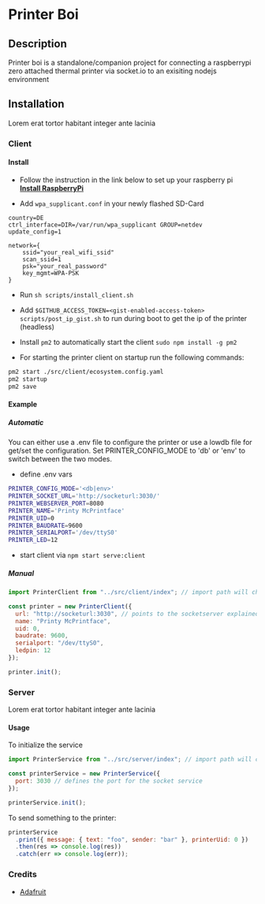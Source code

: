 # Printer Boi

## Description

Printer boi is a standalone/companion project for connecting a raspberrypi zero attached thermal printer via socket.io to an exisiting nodejs environment

## Installation

Lorem erat tortor habitant integer ante lacinia

### Client

#### Install

- Follow the instruction in the link below to set up your raspberry pi\
  **[Install RaspberryPi](https://styxit.com/2017/03/14/headless-raspberry-setup.html)**

- Add `wpa_supplicant.conf` in your newly flashed SD-Card

```config
country=DE
ctrl_interface=DIR=/var/run/wpa_supplicant GROUP=netdev
update_config=1

network={
    ssid="your_real_wifi_ssid"
    scan_ssid=1
    psk="your_real_password"
    key_mgmt=WPA-PSK
}
```

- Run `sh scripts/install_client.sh`

- Add `$GITHUB_ACCESS_TOKEN=<gist-enabled-access-token> scripts/post_ip_gist.sh` to run during boot to get the ip of the printer (headless)

- Install `pm2` to automatically start the client `sudo npm install -g pm2`

- For starting the printer client on startup run the following commands:

```sh
pm2 start ./src/client/ecosystem.config.yaml
pm2 startup
pm2 save
```

#### Example

##### Automatic

You can either use a .env file to configure the printer or use a lowdb file for get/set the configuration.
Set PRINTER_CONFIG_MODE to 'db' or 'env' to switch between the two modes.

- define .env vars

```sh
PRINTER_CONFIG_MODE='<db|env>'
PRINTER_SOCKET_URL='http://socketurl:3030/'
PRINTER_WEBSERVER_PORT=8080
PRINTER_NAME='Printy McPrintface'
PRINTER_UID=0
PRINTER_BAUDRATE=9600
PRINTER_SERIALPORT='/dev/ttyS0'
PRINTER_LED=12
```

- start client via `npm start serve:client`

##### Manual

```javascript
import PrinterClient from "../src/client/index"; // import path will change

const printer = new PrinterClient({
  url: "http://socketurl:3030", // points to the socketserver explained below
  name: "Printy McPrintface",
  uid: 0,
  baudrate: 9600,
  serialport: "/dev/ttyS0",
  ledpin: 12
});

printer.init();
```

### Server

Lorem erat tortor habitant integer ante lacinia

#### Usage

To initialize the service

```javascript
import PrinterService from "../src/server/index"; // import path will change

const printerService = new PrinterService({
  port: 3030 // defines the port for the socket service
});

printerService.init();
```

To send something to the printer:

```javascript
printerService
  .print({ message: { text: "foo", sender: "bar" }, printerUid: 0 })
  .then(res => console.log(res))
  .catch(err => console.log(err));
```

### Credits

- [Adafruit](https://github.com/adafruit/Python-Thermal-Printer)
